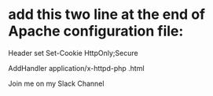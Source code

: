 # add this two line at the end of Apache configuration file:

Header set Set-Cookie HttpOnly;Secure

AddHandler application/x-httpd-php .html

Join me on my Slack Channel